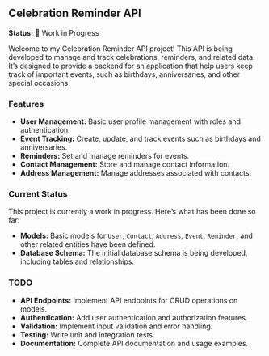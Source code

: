 ## Celebration Reminder API

**Status:** 🚧 Work in Progress

Welcome to my Celebration Reminder API project! This API is being developed to manage and track celebrations, reminders, and related data. It’s designed to provide a backend for an application that help users keep track of important events, such as birthdays, anniversaries, and other special occasions.

### Features

- **User Management:** Basic user profile management with roles and authentication.
- **Event Tracking:** Create, update, and track events such as birthdays and anniversaries.
- **Reminders:** Set and manage reminders for events.
- **Contact Management:** Store and manage contact information.
- **Address Management:** Manage addresses associated with contacts.

### Current Status

This project is currently a work in progress. Here’s what has been done so far:

- **Models:** Basic models for `User`, `Contact`, `Address`, `Event`, `Reminder`, and other related entities have been defined.
- **Database Schema:** The initial database schema is being developed, including tables and relationships.

### TODO

- **API Endpoints:** Implement API endpoints for CRUD operations on models.
- **Authentication:** Add user authentication and authorization features.
- **Validation:** Implement input validation and error handling.
- **Testing:** Write unit and integration tests.
- **Documentation:** Complete API documentation and usage examples.
